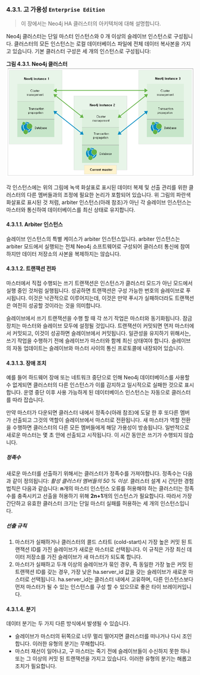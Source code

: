 ### 4.3.1. 고 가용성 `Enterprise Edition`
> 이 장에서는 Neo4j HA 클러스터의 아키텍처에 대해 설명합니다.

Neo4j 클러스터는 단일 마스터 인스턴스와 0 개 이상의 슬레이브 인스턴스로 구성됩니다. 클러스터의 모든 인스턴스는 로컬 데이터베이스 파일에 전체 데이터 복사본을 가지고 있습니다. 기본 클러스터 구성은 세 개의 인스턴스로 구성됩니다:

**그림 4.3.1. Neo4j 클러스터**
![](./4.3.1.neo4j-cluster.png)

각 인스턴스에는 위의 그림에 녹색 화살표로 표시된 데이터 복제 및 선출 관리를 위한 클러스터의 다른 멤버들과의 조정에 필요한 논리가 포함되어 있습니다. 위 그림의 파란색 화살표로 표시된 것 처럼, arbiter 인스턴스(아래 참조)가 아닌 각 슬레이브 인스턴스는 마스터와 통신하여 데이터베이스를 최신 상태로 유지합니다.

#### 4.3.1.1. Arbiter 인스턴스
슬레이브 인스턴스의 특별 케이스가 arbiter 인스턴스입니다. arbiter 인스턴스는 arbiter 모드에서 실행되는 전체 Neo4j 소프트웨어로 구성되어 클러스터 통신에 참여하지만 데이터 저장소의 사본을 복제하지는 않습니다.

#### 4.3.1.2. 트랜잭션 전파
마스터에서 직접 수행되는 쓰기 트랜잭션은 인스턴스가 클러스터 모드가 아닌 모드에서 실행 중인 것처럼 실행됩니다. 성공하면 트랜잭션은 구성 가능한 번호의 슬레이브로 푸시됩니다. 이것은 낙관적으로 이루어지는데, 이것은 만약 푸시가 실패하더라도 트랜잭션은 여전히 성공할 것이라는 것을 의미합니다.

슬레이브에서 쓰기 트랜잭션을 수행 할 때 각 쓰기 작업은 마스터와 동기화됩니다. 잠금 장치는 마스터와 슬레이브 모두에 설정될 것입니다. 트랜잭션이 커밋되면 먼저 마스터에서 커밋되고, 이것이 성공하면 슬레이브에서 커밋됩니다. 일관성을 유지하기 위해서는, 쓰기 작업을 수행하기 전에 슬레이브가 마스터와 함께 최신 상태여야 합니다. 슬레이브의 자동 업데이트는 슬레이브와 마스터 사이의 통신 프로토콜에 내장되어 있습니다.

#### 4.3.1.3. 장애 조치
예를 들어 하드웨어 장애 또는 네트워크 중단으로 인해 Neo4j 데이터베이스를 사용할 수 없게되면 클러스터의 다른 인스턴스가 이를 감지하고 일시적으로 실패한 것으로 표시합니다. 운영 중단 이후 사용 가능하게 된 데이터베이스 인스턴스는 자동으로 클러스터를 따라 잡습니다.

만약 마스터가 다운되면 클러스터 내에서 정족수(아래 참조)에 도달 한 후 또다른 멤버가 선출되고 그것의 역할이 슬레이브에서 마스터로 전환됩니다. 새 마스터가 역할 전환을 수행하면 클러스터의 다른 모든 멤버들에게 해당 가용성이 방송됩니다. 일반적으로 새로운 마스터는 몇 초 안에 선출되고 시작됩니다. 이 시간 동안은 쓰기가 수행되지 않습니다.

##### 정족수
새로운 마스터를 선출하기 위해서는 클러스터가 정족수를 가져야합니다. 정족수는 다음과 같이 정의됩니다: *활성 클러스터 멤버들의 50 % 이상*. 클러스터 설계 시 간단한 경험 법칙은 다음과 같습니다: **n**개의 마스터 인스턴스 오류를 허용해야 하는 클러스터는 정족수를 충족시키고 선출을 허용하기 위해 **2n+1**개의 인스턴스가 필요합니다. 따라서 가장 간단하고 유효한 클러스터 크기는 단일 마스터 실패를 허용하는 세 개의 인스턴스입니다.

##### 선출 규칙
1. 마스터가 실패하거나 클러스터의 콜드 스타트 (cold-start)시 가장 높은 커밋 된 트랜잭션 ID를 가진 슬레이브가 새로운 마스터로 선택됩니다. 이 규칙은 가장 최신 데이터 저장소를 가진 슬레이브가 새 마스터가 되도록 합니다.
2. 마스터가 실패하고 두개 이상의 슬레이브가 묶인 경우, 즉 동일한 가장 높은 커밋 된 트랜잭션 ID를 갖는 경우, 가장 낮은 ha.server_id 값을 갖는 슬레이브가 새로운 마스터로 선택됩니다. ha.server_id는 클러스터 내에서 고유하며, 다른 인스턴스보다 먼저 마스터가 될 수 있는 인스턴스를 구성 할 수 있으므로 좋은 타이 브레이커입니다.

#### 4.3.1.4. 분기
데이터 분기는 두 가지 다른 방식에서 발생될 수 있습니다.
* 슬레이브가 마스터의 뒤쪽으로 너무 멀리 떨어지면 클러스터를 떠나거나 다시 조인합니다. 이러한 유형의 분기는 무해합니다.
* 마스터 재선이 일어나고, 구 마스터는 죽기 전에 슬레이브들이 수신하지 못한 하나 또는 그 이상의 커밋 된 트랜잭션을 가지고 있습니다. 이러한 유형의 분기는 해롭고 조치가 필요합니다.
